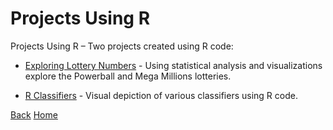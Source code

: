 <link rel="stylesheet" href="/assets/css/main.css">

# Projects Using R

Projects Using R – Two projects created using R code:

*	[Exploring Lottery Numbers](Exploring-Lottery-Numbers/README.md) - Using statistical analysis and visualizations explore the Powerball and Mega Millions lotteries.

*	[R Classifiers](https://github.com/michelle-bh/michelle-bh.github.io/tree/main/Projects-Using-R/R-Classifiers/README.md) - Visual depiction of various classifiers using R code. 



[Back](../README.md)       [Home](https://michelle-bh.github.io/)

